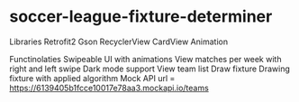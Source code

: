 # soccer-league-fixture-determiner
 
Libraries
	Retrofit2
	Gson
	RecyclerView
	CardView
	Animation

Functinolaties
	Swipeable UI with animations
	View matches per week with right and left swipe
	Dark mode support
	View team list
	Draw fixture
	Drawing fixture with applied algorithm
Mock API
	url = https://6139405b1fcce10017e78aa3.mockapi.io/teams
